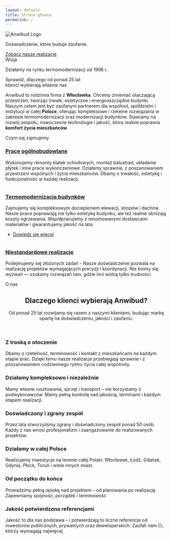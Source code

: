 ```yaml
---
layout: default
title: Strona głowna
permalink: /
---
```

<div class="top-gradient-overlay"></div>
	<section id="header" class="wrapper">
					<div class="hero-container">
						<div class="frosted-box hero">
							<img src="{{ '/images/Anwibud_logo_przezroczyste.png' | relative_url }}" alt="Anwibud Logo" class="hero-logo"/>
							<p>Doświadczenie, które buduje zaufanie.</p>
							<a href="{{ '/realizacje/' | relative_url }}" class="button style1">Zobacz nasze realizacje</a>
						</div>
					</div>
				</section>
			<!-- Intro -->
				<section id="intro" class="wrapper style1">
					<div class="title">Wizja</div>
					<div class="container">
						<p class="style1">Działamy na rynku termomodernizacji od 1998 r.</p>
						<p class="style2">
							Sprawdź, dlaczego od ponad 25 lat <br class="mobile-hide" />
							klienci wybierają właśnie nas
						</p>
						<p class="style3">Anwibud to rodzinna firma z <strong>Włocławka</strong>. 
						Chcemy zmieniać otaczającą przestrzeń, tworząc trwałe, estetyczne i energooszczędne budynki.
						Naszym celem jest być zaufanym partnerem dla wspólnot, spółdzielni i instytucji w całej <strong>Polsce</strong>, 
						oferując kompleksowe i rzetelne rozwiązania w zakresie termomodernizacji oraz modernizacji budynków.
						Stawiamy na rozwój zespołu, nowoczesne technologie i jakość, która realnie poprawia <strong>komfort życia mieszkańców</strong>.</p>
					</div>
				</section>
			<!-- Main -->
				<!-- Highlights -->
				<section id="highlights" class="wrapper style3">
					<div class="title">Czym się zajmujemy</div>
					<div class="container">
						<div class="row aln-center">
							<div class="col-4 col-12-medium">
								<section class="highlight">
									<a href="#" class="image featured"><img src="{{ '/images/Anwibud_1.png' | relative_url }}" alt="" /></a>
									<h3><a href="#">Prace ogólnobudowlane</a></h3>
									<p>Wykonujemy remonty klatek schodowych, montaż balustrad, układanie płytek i inne prace wykończeniowe.
									Działamy sprawnie, z poszanowaniem przestrzeni wspólnych i życia mieszkańców.
									Dbamy o trwałość, estetykę i funkcjonalność w każdej realizacji.</p>
								</section>
							</div>
							<div class="col-4 col-12-medium">
								<section class="highlight">
									<a href="#" class="image featured"><img src="{{ '/images/Anwibud_2.png' | relative_url }}" alt="" /></a>
									<h3><a href="#">Termomodernizacja budynków</a></h3>
									<p>Zajmujemy się kompleksowym dociepleniem elewacji, stropów i dachów.
									Nasze prace poprawiają nie tylko estetykę budynku, ale też realnie obniżają koszty ogrzewania.
									Współpracujemy z renomowanymi dostawcami materiałów i gwarantujemy jakość na lata.</p>
									<ul class="actions">
										<li><a href="{{ '/termomodernizacja/' | relative_url }}" class="button style1">Dowiedz się więcej</a></li>
									</ul>
								</section>
							</div>
							<div class="col-4 col-12-medium">
								<section class="highlight">
									<a href="#" class="image featured"><img src="{{ '/images/Anwibud_3.png' | relative_url }}" alt="" /></a>
									<h3><a href="#">Niestandardowe realizacje</a></h3>
									<p>Podejmujemy się złożonych zadań - 
									Nasze doświadczenie pozwala na realizację projektów wymagających precyzji i koordynacji.
									Nie boimy się wyzwań — szukamy rozwiązań tam, gdzie inni widzą tylko trudności.</p>
								</section>
							</div>
						</div>
					</div>
				</section>
				<section id="main" class="wrapper style2">
					<div class="title">O nas</div>
					<div class="container">
							<a href="#" class="image featured">
								<img src="{{ '/images/Siedziba2.jpeg' | relative_url }}" alt="" /> 
							</a>
							<section id="features">
								<header class="style1">
									<h2>Dlaczego klienci wybierają Anwibud?</h2>
									<p>Od ponad 25 lat rozwijamy się razem z naszymi klientami, budując markę opartą na doświadczeniu, jakości i zaufaniu.</p>
								</header>
								<div class="feature-list">
									<div class="row">
										<div class="col-6 col-12-medium">
											<section>
												<h3 class="icon fa-building">Z troską o otoczenie</h3>
												<p>Dbamy o rzetelność, terminowość i kontakt z mieszkańcami na każdym etapie prac.
												Dzięki temu nasze realizacje przebiegają sprawnie i z poszanowaniem codziennego rytmu życia całej wspólnoty.</p>
											</section>
										</div>
										<div class="col-6 col-12-medium">
											<section>
												<h3 class="icon solid fa-sync">Działamy kompleksowo i niezależnie</h3>
												<p>Mamy własne rusztowania, sprzęt i transport – nie korzystamy z podwykonawców. Mamy pełną kontrolę nad jakością, terminami i każdym etapem realizacji. </p>
											</section>
										</div>
										<div class="col-6 col-12-medium">
											<section>
												<h3 class="icon solid fa-users">Doświadczony i zgrany zespół</h3>
												<p>Przez lata stworzyliśmy zgrany i doświadczony zespół ponad 50 osób. Każdy z nas wnosi profesjonalizm i zaangażowanie do realizowanych projektów. </p>
											</section>
										</div>
										<div class="col-6 col-12-medium">
											<section>
												<h3 class="icon solid fa-globe">Działamy w całej Polsce</h3>
												<p>Realizujemy inwestycje na terenie całej Polski: Włocławek, Łódź, Gdańsk, Gdynia, Płock, Toruń i wiele innych miast.</p>
											</section>
										</div>
										<div class="col-6 col-12-medium">
											<section>
												<h3 class="icon solid fa-calendar">Od początku do końca</h3>
												<p>Prowadzimy pełną opiekę nad projektem – od planowania po realizację. Zapewniamy spójność, porządek i terminowość</p>
											</section>
										</div>
										<div class="col-6 col-12-medium">
											<section>
												<h3 class="icon solid fa-check">Jakość potwierdzona referencjami</h3>
												<p>Jakość to dla nas podstawa – i potwierdzają to liczne referencje od inwestorów publicznych, prywatnych oraz deweloperskich. Zaufali nam Ci, którzy wymagają najwięcej</p>
											</section>
										</div>
									</div>
								</div>
							</section>
					</div>
				</section>
